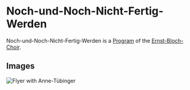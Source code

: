 # Noch-und-Noch-Nicht-Fertig-Werden

Noch-und-Noch-Nicht-Fertig-Werden is a [Program](60086.md) of the [Ernst-Bloch-Choir](2010013.md).

## Images

![Flyer with Anne-Tübinger](400000143.jpg)
